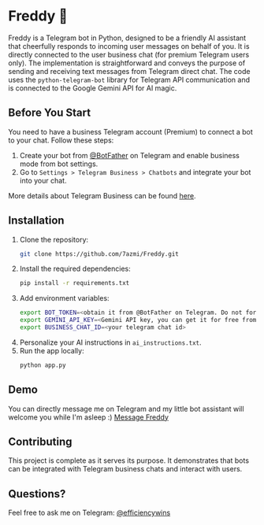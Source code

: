 # Freddy 🤖

Freddy is a Telegram bot in Python, designed to be a friendly AI assistant that cheerfully responds to incoming user messages on behalf of you. It is directly connected to the user business chat (for premium Telegram users only). The implementation is straightforward and conveys the purpose of sending and receiving text messages from Telegram direct chat. The code uses the `python-telegram-bot` library for Telegram API communication and is connected to the Google Gemini API for AI magic.

## Before You Start
You need to have a business Telegram account (Premium) to connect a bot to your chat. Follow these steps:
1. Create your bot from [@BotFather](https://t.me/botfather) on Telegram and enable business mode from bot settings.
2. Go to `Settings > Telegram Business > Chatbots` and integrate your bot into your chat.

More details about Telegram Business can be found [here](https://telegram.org/blog/telegram-business/).




## Installation
1. Clone the repository:
    ```sh
    git clone https://github.com/7azmi/Freddy.git
    ```
2. Install the required dependencies:
    ```sh
    pip install -r requirements.txt
    ```
3. Add environment variables:
    ```sh
    export BOT_TOKEN=<obtain it from @BotFather on Telegram. Do not forget to enable business mode!>
    export GEMINI_API_KEY=<Gemini API key, you can get it for free from https://ai.google.dev>
    export BUSINESS_CHAT_ID=<your telegram chat id>
    ```
4. Personalize your AI instructions in `ai_instructions.txt`.
5. Run the app locally:
    ```sh
    python app.py
    ```

## Demo
You can directly message me on Telegram and my little bot assistant will welcome you while I'm asleep :)
[Message Freddy](https://t.me/m/BPCKMLTrYTll)

## Contributing
This project is complete as it serves its purpose. It demonstrates that bots can be integrated with Telegram business chats and interact with users.

## Questions?
Feel free to ask me on Telegram: [@efficiencywins](https://t.me/efficiencywins)
